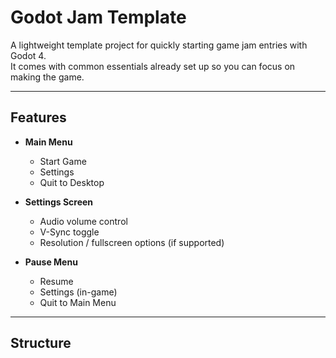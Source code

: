 # Godot Jam Template

A lightweight template project for quickly starting game jam entries with Godot 4.  
It comes with common essentials already set up so you can focus on making the game.

---

## Features

- **Main Menu**
  - Start Game
  - Settings
  - Quit to Desktop

- **Settings Screen**
  - Audio volume control
  - V-Sync toggle
  - Resolution / fullscreen options (if supported)

- **Pause Menu**
  - Resume
  - Settings (in-game)
  - Quit to Main Menu

---

## Structure
